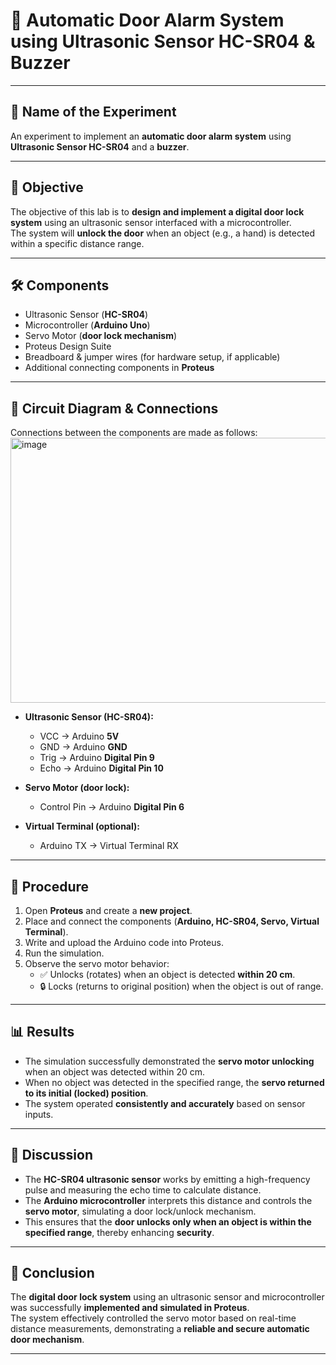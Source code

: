 # 🔔 Automatic Door Alarm System using Ultrasonic Sensor HC-SR04 & Buzzer

---

## 🧪 Name of the Experiment
An experiment to implement an **automatic door alarm system** using **Ultrasonic Sensor HC-SR04** and a **buzzer**.

---

## 🎯 Objective
The objective of this lab is to **design and implement a digital door lock system** using an ultrasonic sensor interfaced with a microcontroller.  
The system will **unlock the door** when an object (e.g., a hand) is detected within a specific distance range.

---

## 🛠 Components
- Ultrasonic Sensor (**HC-SR04**)  
- Microcontroller (**Arduino Uno**)  
- Servo Motor (**door lock mechanism**)  
- Proteus Design Suite  
- Breadboard & jumper wires (for hardware setup, if applicable)  
- Additional connecting components in **Proteus**  

---

## 📐 Circuit Diagram & Connections
Connections between the components are made as follows:
<img width="700" height="424" alt="image" src="https://github.com/user-attachments/assets/8e8dbf19-7cac-42a0-9c5a-acb403c08a08" />


- **Ultrasonic Sensor (HC-SR04):**  
  - VCC → Arduino **5V**  
  - GND → Arduino **GND**  
  - Trig → Arduino **Digital Pin 9**  
  - Echo → Arduino **Digital Pin 10**

- **Servo Motor (door lock):**  
  - Control Pin → Arduino **Digital Pin 6**

- **Virtual Terminal (optional):**  
  - Arduino TX → Virtual Terminal RX  

---

## 📝 Procedure
1. Open **Proteus** and create a **new project**.  
2. Place and connect the components (**Arduino, HC-SR04, Servo, Virtual Terminal**).  
3. Write and upload the Arduino code into Proteus.  
4. Run the simulation.  
5. Observe the servo motor behavior:  
   - ✅ Unlocks (rotates) when an object is detected **within 20 cm**.  
   - 🔒 Locks (returns to original position) when the object is out of range.  

---

## 📊 Results
- The simulation successfully demonstrated the **servo motor unlocking** when an object was detected within 20 cm.  
- When no object was detected in the specified range, the **servo returned to its initial (locked) position**.  
- The system operated **consistently and accurately** based on sensor inputs.  

---

## 💬 Discussion
- The **HC-SR04 ultrasonic sensor** works by emitting a high-frequency pulse and measuring the echo time to calculate distance.  
- The **Arduino microcontroller** interprets this distance and controls the **servo motor**, simulating a door lock/unlock mechanism.  
- This ensures that the **door unlocks only when an object is within the specified range**, thereby enhancing **security**.  

---

## 🏁 Conclusion
The **digital door lock system** using an ultrasonic sensor and microcontroller was successfully **implemented and simulated in Proteus**.  
The system effectively controlled the servo motor based on real-time distance measurements, demonstrating a **reliable and secure automatic door mechanism**.  

---

